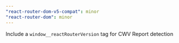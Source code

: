 ```yaml
---
"react-router-dom-v5-compat": minor
"react-router-dom": minor
---
```


Include a `window__reactRouterVersion` tag for CWV Report detection
